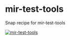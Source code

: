 # mir-test-tools
Snap recipe for mir-test-tools

[![mir-test-tools](https://snapcraft.io/mir-test-tools/badge.svg)](https://snapcraft.io/mir-test-tools)
